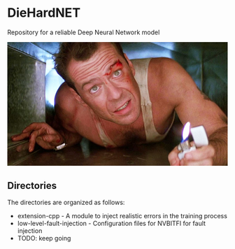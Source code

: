 # DieHardNET

Repository for a reliable Deep Neural Network model

![Die hard photo](/diehard.jpg)

## Directories

The directories are organized as follows:

* extension-cpp - A module to inject realistic errors in the training process
* low-level-fault-injection - Configuration files for NVBITFI for fault injection
* TODO: keep going

